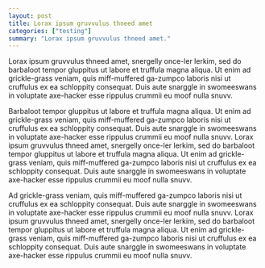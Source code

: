 ```yaml
---
layout: post
title: Lorax ipsum gruvvulus thneed amet
categories: ["testing"]
summary: "Lorax ipsum gruvvulus thneed amet."
---
```


Lorax ipsum gruvvulus thneed amet, snergelly once-ler lerkim, sed do
barbaloot tempor gluppitus ut labore et truffula magna aliqua.  Ut
enim ad grickle-grass veniam, quis miff-muffered ga-zumpco laboris
nisi ut cruffulus ex ea schloppity consequat.  Duis aute snarggle in
swomeeswans in voluptate axe-hacker esse rippulus crummii eu moof
nulla snuvv.

Barbaloot tempor gluppitus ut labore et truffula magna aliqua.  Ut
enim ad grickle-grass veniam, quis miff-muffered ga-zumpco laboris
nisi ut cruffulus ex ea schloppity consequat.  Duis aute snarggle in
swomeeswans in voluptate axe-hacker esse rippulus crummii eu moof
nulla snuvv.
Lorax ipsum gruvvulus thneed amet, snergelly once-ler lerkim, sed do
barbaloot tempor gluppitus ut labore et truffula magna aliqua.  Ut
enim ad grickle-grass veniam, quis miff-muffered ga-zumpco laboris
nisi ut cruffulus ex ea schloppity consequat.  Duis aute snarggle in
swomeeswans in voluptate axe-hacker esse rippulus crummii eu moof
nulla snuvv.

Ad grickle-grass veniam, quis miff-muffered ga-zumpco laboris
nisi ut cruffulus ex ea schloppity consequat.  Duis aute snarggle in
swomeeswans in voluptate axe-hacker esse rippulus crummii eu moof
nulla snuvv.
Lorax ipsum gruvvulus thneed amet, snergelly once-ler lerkim, sed do
barbaloot tempor gluppitus ut labore et truffula magna aliqua.  Ut
enim ad grickle-grass veniam, quis miff-muffered ga-zumpco laboris
nisi ut cruffulus ex ea schloppity consequat.  Duis aute snarggle in
swomeeswans in voluptate axe-hacker esse rippulus crummii eu moof
nulla snuvv.

